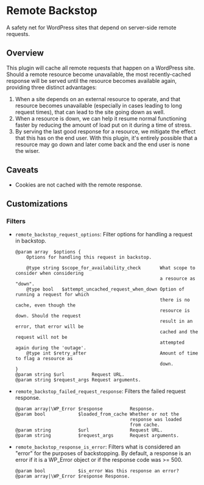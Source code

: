 Remote Backstop
===============

A safety net for WordPress sites that depend on server-side remote requests.

## Overview

This plugin will cache all remote requests that happen on a WordPress site. Should a remote resource become unavailable, the most recently-cached response will be served until the resource becomes available again, providing three distinct advantages:

1. When a site depends on an external resource to operate, and that resource becomes unavailable (especially in cases leading to long request times), that can lead to the site going down as well.
2. When a resource is down, we can help it resume normal functioning faster by reducing the amount of load put on it during a time of stress.
3. By serving the last good response for a resource, we mitigate the effect that this has on the end user. With this plugin, it's entirely possible that a resource may go down and later come back and the end user is none the wiser.

## Caveats

* Cookies are not cached with the remote response.

## Customizations

### Filters

* `remote_backstop_request_options`: Filter options for handling a request in backstop.
    ```
    @param array  $options {
        Options for handling this request in backstop.

        @type string $scope_for_availability_check       What scope to consider when considering
                                                         a resource as "down".
        @type bool   $attempt_uncached_request_when_down Option of running a request for which
                                                         there is no cache, even though the
                                                         resource is down. Should the request
                                                         result in an error, that error will be
                                                         cached and the request will not be
                                                         attempted again during the 'outage'.
        @type int $retry_after                           Amount of time to flag a resource as
                                                         down.
    }
    @param string $url          Request URL.
    @param string $request_args Request arguments.
    ```
* `remote_backstop_failed_request_response`: Filters the failed request response. 
    ```
    @param array|\WP_Error $response          Response.
    @param bool            $loaded_from_cache Whether or not the
                                              response was loaded
                                              from cache.
    @param string          $url               Request URL.
    @param string          $request_args      Request arguments.
    ```
* `remote_backstop_response_is_error`: Filters what is considered an "error" for the purposes of backstopping.
By default, a response is an error if it is a WP_Error object or if the response code was >= 500.
    ```
    @param bool            $is_error Was this response an error?
    @param array|\WP_Error $response Response.
    ```

